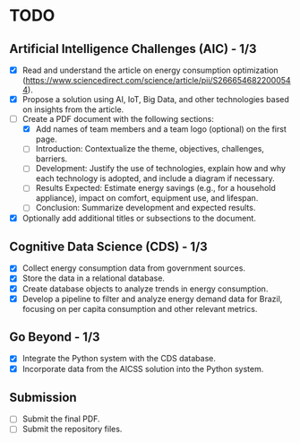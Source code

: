 # TODO

## Artificial Intelligence Challenges (AIC) - 1/3
- [x] Read and understand the article on energy consumption optimization (https://www.sciencedirect.com/science/article/pii/S2666546822000544).
- [x] Propose a solution using AI, IoT, Big Data, and other technologies based on insights from the article.
- [ ] Create a PDF document with the following sections:
  - [x] Add names of team members and a team logo (optional) on the first page.
  - [ ] Introduction: Contextualize the theme, objectives, challenges, barriers.
  - [ ] Development: Justify the use of technologies, explain how and why each technology is adopted, and include a diagram if necessary.
  - [ ] Results Expected: Estimate energy savings (e.g., for a household appliance), impact on comfort, equipment use, and lifespan.
  - [ ] Conclusion: Summarize development and expected results.
- [x] Optionally add additional titles or subsections to the document.

## Cognitive Data Science (CDS) - 1/3
- [x] Collect energy consumption data from government sources.
- [x] Store the data in a relational database.
- [x] Create database objects to analyze trends in energy consumption.
- [x] Develop a pipeline to filter and analyze energy demand data for Brazil, focusing on per capita consumption and other relevant metrics.

## Go Beyond - 1/3
- [x] Integrate the Python system with the CDS database.
- [x] Incorporate data from the AICSS solution into the Python system.

## Submission
- [ ] Submit the final PDF.
- [ ] Submit the repository files.
